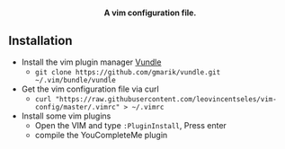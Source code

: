 <h4 align="center">A vim configuration file.</h4>

## Installation
- Install the vim plugin manager [Vundle](https://github.com/VundleVim/Vundle.vim)
  - `git clone https://github.com/gmarik/vundle.git ~/.vim/bundle/vundle`
- Get the vim configuration file via curl
  - `curl "https://raw.githubusercontent.com/leovincentseles/vim-config/master/.vimrc" > ~/.vimrc`
- Install some vim plugins
  - Open the VIM and type `:PluginInstall`, Press enter
  - compile the YouCompleteMe plugin
